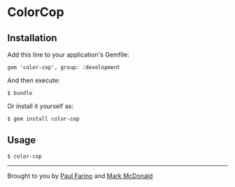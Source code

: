 # ColorCop

## Installation

Add this line to your application's Gemfile:

    gem 'color-cop', group: :development

And then execute:

    $ bundle

Or install it yourself as:

    $ gem install color-cop

## Usage

    $ color-cop
    
-------------
Brought to you by [Paul Farino](https://github.com/paulfarino) and [Mark McDonald](https://github.com/MarkyMarkMcDonald)

